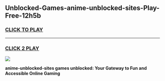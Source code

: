 
## Unblocked-Games-anime-unblocked-sites-Play-Free-12h5b
<h3>
<a href="https://premium76.site?title=anime-unblocked-sites&ref=12A">CLICK TO PLAY</a></h3>
<hr>

<h3>
<a href="https://premium76.site?title=anime-unblocked-sites&ref=12A">CLICK 2 PLAY</a>
  
</h3>

<a href="https://premium76.site?title=anime-unblocked-sites&ref=12A"><img src="https://clearcache.store/games.png"></a>


**anime-unblocked-sites games unblocked: Your Gateway to Fun and Accessible Online Gaming**

